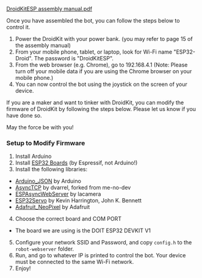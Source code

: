 [DroidKitESP assembly manual.pdf](https://github.com/tinkertanker/DroidKitESP/files/15198589/DroidKitESP.assembly.manual.pdf)

Once you have assembled the bot, you can follow the steps below to control it.
1. Power the DroidKit with your power bank. (you may refer to page 15 of the assembly manual)
2. From your mobile phone, tablet, or laptop, look for Wi-Fi name "ESP32-Droid". The password is "DroidKitESP".
3. From the web browser (e.g. Chrome), go to 192.168.4.1
(Note: Please turn off your mobile data if you are using the Chrome browser on your mobile phone.)
4. You can now control the bot using the joystick on the screen of your device.

If you are a maker and want to tinker with DroidKit, you can modify the firmware of DroidKit by following the steps below. Please let us know if you have done so.

May the force be with you!

### Setup to Modify Firmware
1. Install Arduino
2. Install [ESP32 Boards](https://github.com/espressif/arduino-esp32) (by Espressif, not Arduino!)
3. Install the following libraries:
- [Arduino_JSON](https://github.com/arduino-libraries/Arduino_JSON) by Arduino
- [AsyncTCP](https://github.com/dvarrel/AsyncTCP) by dvarrel, forked from me-no-dev
- [ESPAsyncWebServer](https://github.com/lacamera/ESPAsyncWebServer) by lacamera 
- [ESP32Servo](https://github.com/madhephaestus/ESP32Servo) by Kevin Harrington, John K. Bennett
- [Adafruit_NeoPixel](https://github.com/adafruit/Adafruit_NeoPixel) by Adafruit
4. Choose the correct board and COM PORT
- The board we are using is the DOIT ESP32 DEVKIT V1
5. Configure your network SSID and Password, and copy `config.h` to the `robot-webserver` folder.
6. Run, and go to whatever IP is printed to control the bot. Your device must be connected to the same Wi-Fi network.
7. Enjoy!
